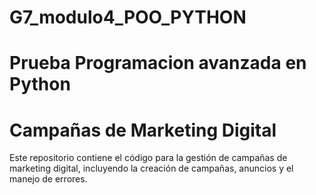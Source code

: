 # G7_modulo4_POO_PYTHON

# Prueba Programacion avanzada en Python

# Campañas de Marketing Digital
Este repositorio contiene el código para la gestión de campañas de marketing digital, incluyendo la creación de campañas, anuncios y el manejo de errores.






